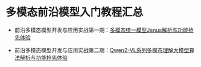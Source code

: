 # 多模态前沿模型入门教程汇总

* 前沿多模态模型开发与应用实战第一期：[多模态统一模型Janus解析与功能抢先体验](./tutorial_1_janus.md)

* 前沿多模态模型开发与应用实战第二期：[Qwen2-VL系列多模态理解大模型算法解析与功能抢先体验](./tutorial_2_qwen2-vl.md)